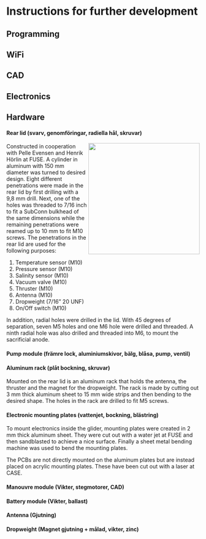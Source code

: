 # Instructions for further development

## Programming

## WiFi

## CAD

## Electronics

## Hardware

#### Rear lid (svarv, genomföringar, radiella hål, skruvar)

<img align="right" src="./Bilder/Genomföringar.jpg" width="290" />

Constructed in cooperation with Pelle Evensen and Henrik Hörlin at FUSE. A cylinder in aluminum with 150 mm diameter was turned to desired design.
Eight different penetrations were made in the rear lid by first drilling with a 9,8 mm drill. Next, one of the holes was threaded to 7/16 inch to fit a SubConn bulkhead of the same dimensions while the remaining penetrations were reamed up to 10 mm to fit M10 screws.
The penetrations in the rear lid are used for the following purposes:

1. Temperature sensor (M10)
2. Pressure sensor (M10)
3. Salinity sensor (M10)
4. Vacuum valve (M10)
5. Thruster (M10)
6. Antenna (M10)
7. Dropweight (7/16” 20 UNF)
8. On/Off switch (M10)

In addition, radial holes were drilled in the lid. With 45 degrees of separation, seven M5 holes and one M6 hole were drilled and threaded. A ninth radial hole was also drilled and threaded into M6, to mount the sacrificial anode. 

#### Pump module (främre lock, aluminiumskivor, bälg, blåsa, pump, ventil)


#### Aluminum rack (plåt bockning, skruvar)

Mounted on the rear lid is an aluminum rack that holds the antenna, the thruster and the magnet for the dropweight. The rack is made by cutting out 3 mm thick aluminum sheet to 15 mm wide strips and then bending to the desired shape. The holes in the rack are drilled to fit M5 screws.

#### Electronic mounting plates (vattenjet, bockning, blästring)

To mount electronics inside the glider, mounting plates were created in 2 mm thick aluminum sheet. They were cut out with a water jet at FUSE and then sandblasted to achieve a nice surface. Finally a sheet metal bending machine was used to bend the mounting plates.

The PCBs are not directly mounted on the aluminum plates but are instead placed on acrylic mounting plates. These have been cut out with a laser at CASE.

#### Manouvre module (Vikter, stegmotorer, CAD)


#### Battery module (Vikter, ballast)


#### Antenna (Gjutning)


#### Dropweight (Magnet gjutning + målad, vikter, zinc)

